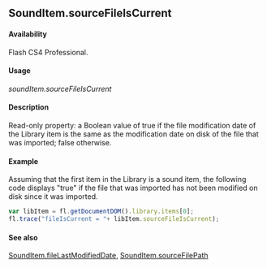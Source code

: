 ## SoundItem.sourceFileIsCurrent

#### Availability

Flash CS4 Professional.

#### Usage

*soundItem.sourceFileIsCurrent*

#### Description

Read-only property: a Boolean value of true if the file modification date of the Library item is the same as the modification date on disk of the file that was imported; false otherwise.

#### Example

Assuming that the first item in the Library is a sound item, the following code displays "true" if the file that was imported has not been modified on disk since it was imported.

```javascript
var libItem = fl.getDocumentDOM().library.items[0];
fl.trace("fileIsCurrent = "+ libItem.sourceFileIsCurrent);
```

#### See also

[SoundItem.fileLastModifiedDate](../SoundItem_object/SoundItem5.md), [SoundItem.sourceFilePath](../SoundItem_object/SoundItem12.md)
